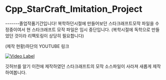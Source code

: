 # Cpp_StarCraft_Imitation_Project
-------졸업작품기간입니다!
복학하던시절에 만들어보던 스타크래프트모작 파일을 수정중이여서
현 스타크래프트 모작 파일은 임시 중단입니다.
(복학시절에 독학으로 만들었던 것이라 리팩토링이 상당히 필요합니다)

(제작 현황)하단의 YOUTUBE 링크

[![Video Label](http://img.youtube.com/vi/K325UMU-BvA/0.jpg)](https://www.youtube.com/watch?v=K325UMU-BvA)



깃허브를 알기 이전에 제작하였던 스타크래프트의 모작 소스파일이 사라져
새롭게 제작하여봅니다.
